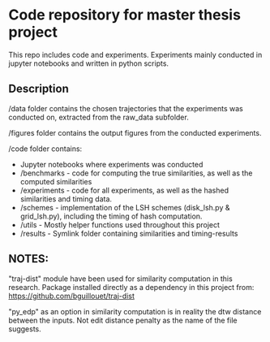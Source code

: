 # Code repository for master thesis project

This repo includes code and experiments. Experiments mainly conducted in jupyter notebooks and written in python scripts.

## Description
/data folder contains the chosen trajectories that the experiments was conducted on, extracted from the raw_data subfolder. 

/figures folder contains the output figures from the conducted experiments.

/code folder contains:
- Jupyter notebooks where experiments was conducted
- /benchmarks - code for computing the true similarities, as well as the computed similarities
- /experiments - code for all experiments, as well as the hashed similarities and timing data.
- /schemes - implementation of the LSH schemes (disk_lsh.py & grid_lsh.py), including the timing of hash computation.
- /utils - Mostly helper functions used throughout this project
- /results - Symlink folder containing similarities and timing-results


## NOTES:

"traj-dist" module have been used for similarity computation in this research. Package installed directly as a dependency in this project from: https://github.com/bguillouet/traj-dist

"py_edp" as an option in similarity computation is in reality the dtw distance between the inputs. Not edit distance penalty as the name of the file suggests.
